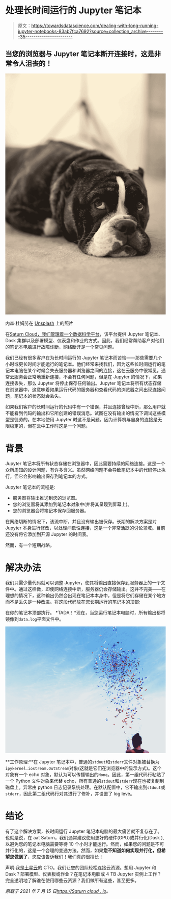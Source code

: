# 处理长时间运行的 Jupyter 笔记本

> 原文：<https://towardsdatascience.com/dealing-with-long-running-jupyter-notebooks-83ab7fca7692?source=collection_archive---------35----------------------->

## 当您的浏览器与 Jupyter 笔记本断开连接时，这是非常令人沮丧的！

![](img/9a438444334c1fa5060f550d5309afd6.png)

内森·杜姆劳在 [Unsplash](https://unsplash.com?utm_source=medium&utm_medium=referral) 上的照片

在[Saturn Cloud，我们管理着一个数据科学平台](https://www.saturncloud.io)，该平台提供 Jupyter 笔记本、Dask 集群以及部署模型、仪表盘和作业的方式。因此，我们经常帮助客户对他们的笔记本电脑进行故障诊断，网络断开是一个常见问题。

我们已经有很多客户在为长时间运行的 Jupyter 笔记本而苦恼——那些需要几个小时或更长时间才能运行的笔记本。他们经常来找我们，因为这些长时间运行的笔记本电脑在某个时候会失去服务器和浏览器之间的连接，这在云服务中很常见。通常云服务会正常地重新连接，不会有任何问题，但是在 Jupyter 的情况下，如果连接丢失，那么 Jupyter 将停止保存任何输出。Jupyter 笔记本将所有状态存储在浏览器中，这意味着如果运行代码的服务器和查看代码的浏览器之间出现连接问题，笔记本的状态就会丢失。

如果我们客户的长时间运行的代码中有一个错误，并且连接曾经中断，那么用户就不能看到代码的输出和它所创建的错误消息。试图在没有输出的情况下调试这些模型是徒劳的。在本地使用 Jupyter 时这不是问题，因为计算机与自身的连接是无限稳定的，但在云中工作时这是一个问题。

# 背景

Jupyter 笔记本将所有状态存储在浏览器中，因此需要持续的网络连接。这是一个众所周知的设计问题，有许多含义。虽然网络问题不会导致笔记本中的代码停止执行，但它会影响输出保存到笔记本的方式。

Jupyter 笔记本的流程是:

*   服务器将输出推送到您的浏览器。
*   您的浏览器将其添加到笔记本对象中(并将其呈现到屏幕上)。
*   您的浏览器会将笔记本保存回服务器。

在网络切断的情况下，该流中断，并且没有输出被保存。长期的解决方案是对 Jupyter 本身进行修改，以处理间歇性连接，这是一个非常活跃的讨论领域。目前还没有将它添加到开源 Jupyter 的时间表。

然而，有一个短期战略。

# 解决办法

我们只需少量代码就可以调整 Jupyter，使其将输出直接保存到服务器上的一个文件中。通过这样做，即使网络连接中断，服务器仍会存储输出。这并不完美——在理想的情况下，这种输出仍然会出现在笔记本本身中，但是将它们存储在某个地方而不是丢失是一种改进。将这段代码放在您长期运行的笔记本的顶部:

在你的笔记本顶部执行。 *TADA！*现在，当您运行笔记本电脑时，所有输出都将镜像到`data.log`平面文件中。

![](img/ccd9e6fcec29587200150dacf9d13b95.png)

**工作原理:**在 Jupyter 笔记本中，普通的`stdout`和`stderr`文件对象被替换为`ipykernel.iostream.OutStream`对象(这就是它们在浏览器中的显示方式)。这个对象有一个 echo 对象，默认为可以传播输出的`None`。因此，第一组代码行粘贴了一个 Python 文件对象来代替 echo，所有普通的`stdout`和`stderr`现在也被复制到磁盘上。异常由 python 日志记录系统处理。在默认配置中，它不输出到`stdout`或`stderr`，因此第二组代码行对其进行了修补，并设置了 log leve。

# 结论

有了这个解决方案，长时间运行 Jupyter 笔记本电脑的最大痛苦就不复存在了。也就是说，在 aat Saturn，我们通常建议使用更好的硬件(GPU)或并行化(Dask ),以避免您的笔记本电脑需要等待 10 个小时才能运行。然而，如果您的问题是不可并行化的，这是一个合理的变通方法。然而，如果**您不知道如何实现并行化，但希望您做到了**，您应该告诉我们！我们真的很擅长！

声明:我是[土星云](https://www.saturncloud.io/s/home/)的 CTO。我们让您的团队轻松连接云资源。想用 Jupyter 和 Dask？部署模型、仪表板或作业？在笔记本电脑或 4 TB Jupyter 实例上工作？完全透明地了解谁在使用哪些云资源？我们做所有这些，甚至更多。

*原载于 2021 年 7 月 15 日*[*https://Saturn cloud . io*](https://saturncloud.io/blog/long-running-notebooks/)*。*